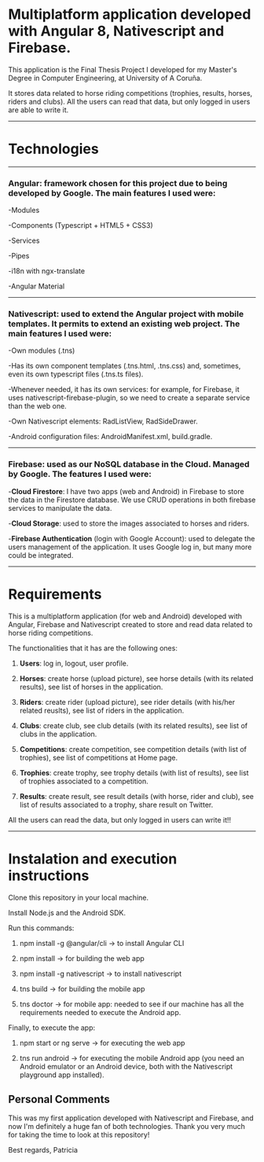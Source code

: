 # Multiplatform application developed with Angular 8, Nativescript and Firebase.

This application is the Final Thesis Project I developed for my Master's Degree in Computer Engineering, at University of A Coruña.

It stores data related to horse riding competitions (trophies, results, horses, riders and clubs).
All the users can read that data, but only logged in users are able to write it.

---

# Technologies

---
### Angular: framework chosen for this project due to being developed by Google. The main features I used were:

-Modules
	
-Components (Typescript + HTML5 + CSS3)
	
-Services
	
-Pipes
	
-i18n with ngx-translate
	
-Angular Material
	

---
### Nativescript: used to extend the Angular project with mobile templates. It permits to extend an existing web project. The main features I used were:

-Own modules (.tns)
	
-Has its own component templates (.tns.html, .tns.css) and, sometimes, even its own typescript files (.tns.ts files).
	
-Whenever needed, it has its own services: for example, for Firebase, it uses nativescript-firebase-plugin, so we need to create a separate service than the web one.
	
-Own Nativescript elements: RadListView, RadSideDrawer.
	
-Android configuration files: AndroidManifest.xml, build.gradle.

---
	
### Firebase: used as our NoSQL database in the Cloud. Managed by Google. The features I used were:
	
-**Cloud Firestore**: I have two apps (web and Android) in Firebase to store the data in the Firestore database. We use CRUD operations in both firebase services to manipulate the data. 

-**Cloud Storage**: used to store the images associated to horses and riders.
	
-**Firebase Authentication** (login with Google Account): used to delegate the users management of the application. It uses Google log in, but many more could be integrated.

---

# Requirements
This is a multiplatform application (for web and Android) developed with Angular, Firebase and Nativescript created to store and read data related to horse riding competitions. 

The functionalities that it has are the following ones:

1. **Users**: log in, logout, user profile.

2. **Horses**: create horse (upload picture), see horse details (with its related results), see list of horses in the application.

3. **Riders**: create rider (upload picture), see rider details (with his/her related reuslts), see list of riders in the application.

4. **Clubs**: create club, see club details (with its related results), see list of clubs in the application.

5. **Competitions**: create competition, see competition details (with list of trophies), see list of competitions at Home page.

6. **Trophies**: create trophy, see trophy details (with list of results), see list of trophies associated to a competition.

7. **Results**: create result, see result details (with horse, rider and club), see list of results associated to a trophy, share result on Twitter.


All the users can read the data, but only logged in users can write it!!

---

# Instalation and execution instructions

Clone this repository in your local machine.

Install Node.js and the Android SDK.

Run this commands:

1. npm install -g @angular/cli -> to install Angular CLI

2. npm install -> for building the web app

3. npm install -g nativescript -> to install nativescript

4. tns build -> for building the mobile app

5. tns doctor -> for mobile app: needed to see if our machine has all the requirements needed to execute the Android app.


Finally, to execute the app:

1. npm start or ng serve -> for executing the web app

2. tns run android -> for executing the mobile Android app (you need an Android emulator or an Android device, both with the Nativescript playground app installed).

## Personal Comments
This was my first application developed with Nativescript and Firebase, and now I'm definitely a huge fan of both technologies.
Thank you very much for taking the time to look at this repository!

Best regards,
Patricia
